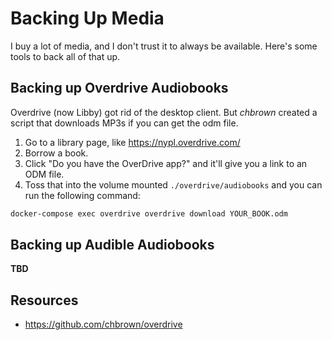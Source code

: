 # Backing Up Media

I buy a lot of media, and I don't trust it to always be available. Here's some tools to back all of that up.

## Backing up Overdrive Audiobooks

Overdrive (now Libby) got rid of the desktop client. But _chbrown_ created a script that downloads MP3s if you can get the odm file.

1. Go to a library page, like https://nypl.overdrive.com/
1. Borrow a book.
1. Click "Do you have the OverDrive app?" and it'll give you a link to an ODM file.
1. Toss that into the volume mounted `./overdrive/audiobooks` and you can run the following command:

```bash
docker-compose exec overdrive overdrive download YOUR_BOOK.odm
```

## Backing up Audible Audiobooks

**TBD**

## Resources

- https://github.com/chbrown/overdrive
